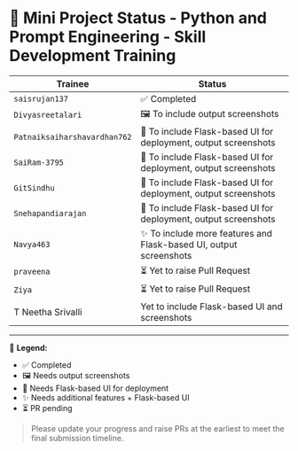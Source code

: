 # 🌟 Mini Project Status - Python and Prompt Engineering - Skill Development Training

| **Trainee**                         | **Status**                                                      |
|----------------------------------------|------------------------------------------------------------------|
| `saisrujan137`                         | ✅ Completed                                                     |
| `Divyasreetalari`                      | 🖼️ To include output screenshots                                 |
| `Patnaiksaiharshavardhan762`          | 🔧 To include Flask-based UI for deployment, output screenshots                      |
| `SaiRam-3795`                          | 🔧 To include Flask-based UI for deployment, output screenshots                      |
| `GitSindhu`                            | 🔧 To include Flask-based UI for deployment, output screenshots                      |
| `Snehapandiarajan`                     | 🔧 To include Flask-based UI for deployment, output screenshots                      |
| `Navya463`                             | ✨ To include more features and Flask-based UI, output screenshots                  |
| `praveena`                             | ⏳ Yet to raise Pull Request                                     |
| `Ziya`                                 | ⏳ Yet to raise Pull Request                                     |
| T Neetha Srivalli                       | Yet to include Flask-based UI and screenshots               |
---

📌 **Legend:**

- ✅ Completed  
- 🖼️ Needs output screenshots  
- 🔧 Needs Flask-based UI for deployment  
- ✨ Needs additional features + Flask-based UI  
- ⏳ PR pending

> Please update your progress and raise PRs at the earliest to meet the final submission timeline.
